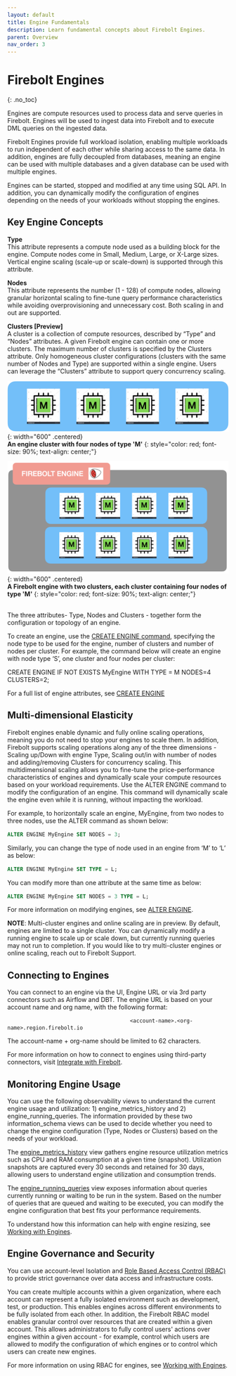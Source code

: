 ```yaml
---
layout: default
title: Engine Fundamentals
description: Learn fundamental concepts about Firebolt Engines.
parent: Overview
nav_order: 3
---
```


# Firebolt Engines
{: .no_toc}

 Engines are compute resources used to process data and serve queries in Firebolt. Engines will be used to ingest data into Firebolt and to execute DML queries on the ingested data. 

Firebolt Engines provide full workload isolation, enabling multiple workloads to run independent of each other while sharing access to the same data. In addition, engines are fully decoupled from databases, meaning an engine can be used with multiple databases and a given database can be used with multiple engines.

 Engines can be started, stopped and modified at any time using SQL API. In addition, you can dynamically modify the configuration of engines depending on the needs of your workloads without stopping the engines.


## Key Engine Concepts

**Type** <br />
This attribute represents a compute node used as a building block for the engine. Compute nodes come in Small, Medium, Large, or X-Large sizes. Vertical engine scaling (scale-up or scale-down) is supported through this attribute.

**Nodes** <br />
This attribute represents the number (1 - 128) of compute nodes, allowing granular horizontal scaling to fine-tune query performance characteristics while avoiding overprovisioning and unnecessary cost. Both scaling in and out are supported.

**Clusters [Preview]** <br />
A cluster is a collection of compute resources, described by “Type” and “Nodes” attributes. A given Firebolt engine can contain one or more clusters. The maximum number of clusters is specified by the Clusters attribute. Only homogeneous cluster configurations (clusters with the same number of Nodes and Type) are supported within a single engine. Users can leverage the “Clusters” attribute to support query concurrency scaling.

![An engine cluster in Firebolt](../assets/images/Engine_Cluster.png){: width="600" .centered}
 <br /> **An engine cluster with four nodes of type 'M'** 
 {: style="color: red; font-size: 90%; text-align: center;"}


![A Firebolt engine with two clusters, each cluster containing four nodes of type 'M'](../assets/images/Firebolt_Engine.png){: width="600" .centered}
 <br /> **A Firebolt engine with two clusters, each cluster containing four nodes of type 'M'** 
 {: style="color: red; font-size: 90%; text-align: center;"}

<br />
The three attributes-  Type, Nodes and Clusters - together form the configuration or topology of an engine.

To create an engine, use the [CREATE ENGINE command](../sql_reference/commands/engines/create-engine.md), specifying the node type to be used for the engine, number of clusters and number of nodes per cluster. For example, the command below will create an engine with node type ‘S’,  one cluster and four nodes per cluster:

CREATE ENGINE IF NOT EXISTS MyEngine WITH
TYPE = M NODES=4 CLUSTERS=2;

For a full list of engine attributes, see [CREATE ENGINE](../sql_reference/commands/engines/create-engine.md)


## Multi-dimensional Elasticity
Firebolt engines enable dynamic and fully online scaling operations, meaning you do not need to stop your engines to scale them. In addition, Firebolt supports scaling operations  along any of the three dimensions - Scaling up/Down with engine Type, Scaling out/in with number of nodes and adding/removing Clusters for concurrency scaling. This multidimensional scaling allows you to fine-tune the price-performance characteristics of engines and dynamically scale your compute resources based on your workload requirements. 
Use the ALTER ENGINE command to modify the configuration of an engine. This command will dynamically scale the engine even while it is running, without impacting the workload. 

For example, to horizontally scale an engine, MyEngine, from two nodes to three nodes, use the ALTER command as shown below:

```sql
ALTER ENGINE MyEngine SET NODES = 3;
```

Similarly, you can change the type of node used in an engine from ‘M’ to ‘L’ as below:

```sql
ALTER ENGINE MyEngine SET TYPE = L;
```

You can modify more than one attribute at the same time as below:

```sql
ALTER ENGINE MyEngine SET NODES = 3 TYPE = L;
```

For more information on modifying engines, see [ALTER ENGINE](../sql_reference/commands/engines/alter-engine.md).

**NOTE**: Multi-cluster engines and online scaling are in preview. By default, engines are limited to a single cluster. You can dynamically modify a running engine to scale up or scale down, but currently running queries may not run to completion. If you would like to try multi-cluster engines or online scaling, reach out to Firebolt Support.


## Connecting to Engines
You can connect to an engine via the UI, Engine URL or via 3rd party connectors such as Airflow and DBT. The engine URL is based on your account name and org name, with the following format:

                                           <account-name>.<org-name>.region.firebolt.io 

The account-name + org-name should be limited to 62 characters.

For more information on how to connect to engines using third-party connectors, visit [Integrate with Firebolt](../Guides/integrations/integrations.md).


## Monitoring Engine Usage
You can use the following observability views to understand the current engine usage and utilization:  1) engine_metrics_history and 2) engine_running_queries. The information provided by these two information_schema views can be used to decide whether you need to change the engine configuration (Type, Nodes or Clusters) based on the needs of your workload.

The [engine_metrics_history](../sql_reference/information-schema/engine-metrics-history.md) view gathers engine resource utilization metrics such as CPU and RAM consumption at a given time (snapshot). Utilization snapshots are captured every 30 seconds and retained for 30 days, allowing users to understand engine utilization and consumption trends. 

The [engine_running_queries](../sql_reference/information-schema/engine-running-queries.md) view exposes information about queries currently running or waiting to be run in the system.  Based on the number of queries that are queued and waiting to be executed, you can modify the engine configuration that best fits your performance requirements.

To understand how this information can help with engine resizing, see [Working with Engines](../Guides/working-with-engines/sizing-engines.md).


## Engine Governance and Security
You can use account-level Isolation and [Role Based Access Control (RBAC)](../Guides/security/rbac.md)  to provide strict governance over data access and infrastructure costs.

You can create multiple accounts within a given organization, where each account can represent a fully isolated environment such as development, test, or production. This enables engines across different environments to be fully isolated from each other. In addition, the Firebolt RBAC model enables granular control over resources that are created within a given account. This allows administrators to fully control users' actions over engines within a given account - for example, control which users are allowed to modify the configuration of which engines or to control which users can create new engines. 

For more information on using RBAC for engines, see [Working with Engines](../Guides/working-with-engines/working-with-engines.md). 



